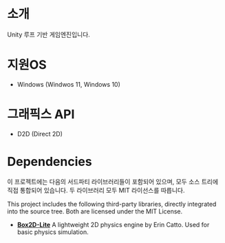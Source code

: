 # 소개
Unity 루프 기반 게임엔진입니다.

# 지원OS
 - Windows (Windwos 11, Windows 10)

# 그래픽스 API
 - D2D (Direct 2D)

# Dependencies

이 프로젝트에는 다음의 서드파티 라이브러리들이 포함되어 있으며, 모두 소스 트리에 직접 통합되어 있습니다. 두 라이브러리 모두 MIT 라이선스를 따릅니다.

This project includes the following third-party libraries, directly integrated into the source tree. Both are licensed under the MIT License.

- **[Box2D-Lite](https://github.com/erincatto/box2d-lite)**
   A lightweight 2D physics engine by Erin Catto. Used for basic physics simulation.
